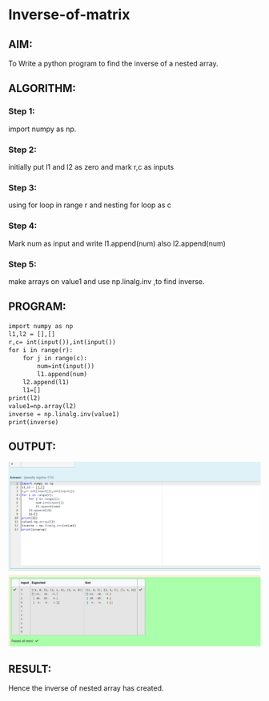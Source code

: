 # Inverse-of-matrix

## AIM:
To Write a python program to find the inverse of a nested array.

## ALGORITHM:
### Step 1:
import numpy as np.
### Step 2:
initially put l1 and l2 as zero and mark r,c as inputs
### Step 3:
using for loop in range r and nesting for loop as c
### Step 4:
Mark num as input and write l1.append(num) also l2.append(num)
### Step 5:
make arrays on value1 and use np.linalg.inv ,to find inverse.

## PROGRAM:
~~~
import numpy as np
l1,l2 = [],[]
r,c= int(input()),int(input())
for i in range(r):
    for j in range(c):
        num=int(input())
        l1.append(num)
    l2.append(l1)
    l1=[]
print(l2)
value1=np.array(l2)
inverse = np.linalg.inv(value1)
print(inverse)
~~~

## OUTPUT:
![output](tham1.png)

## RESULT:
Hence the inverse of nested array has created.
